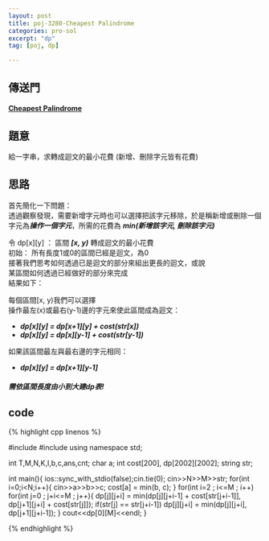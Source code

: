 ```yaml
---
layout: post
title: poj-3280-Cheapest Palindrome
categories: pro-sol
excerpt: "dp"
tag: [poj, dp]

---
```


## 傳送門

#### [Cheapest Palindrome](http://poj.org/problem?id=3280)  

## 題意
給一字串，求轉成迴文的最小花費 (新增、刪除字元皆有花費)

## 思路
首先簡化一下問題：  
透過觀察發現，需要新增字元時也可以選擇把該字元移除，於是稱新增或刪除一個字元為***操作一個字元***，所需的花費為 ***min(新增該字元, 刪除該字元)***  

令 dp[x][y] ： 區間 ***[x, y)*** 轉成迴文的最小花費  
初始： 所有長度1或0的區間已經是迴文，為0  
接著我們思考如何透過已是迴文的部分來組出更長的迴文，或說  
某區間如何透過已經做好的部分來完成  
結果如下：  

每個區間[x, y)我們可以選擇  
操作最左(x)或最右(y-1)邊的字元來使此區間成為迴文：  

  - ***dp[x][y] = dp[x+1][y] + cost(str[x])***  
  - ***dp[x][y] = dp[x][y-1] + cost(str[y-1])***  

如果該區間最左與最右邊的字元相同：  

  - ***dp[x][y] = dp[x+1][y-1]***  


##### 需依區間長度由小到大建dp表!


## code

{% highlight cpp linenos %}

#include <iostream>
#include <algorithm>
using namespace std;

int T,M,N,K,I,b,c,ans,cnt;
char a;
int cost[200], dp[2002][2002];
string str;

int main(){
  ios::sync_with_stdio(false);cin.tie(0);
  cin>>N>>M>>str;
  for(int i=0;i<N;i++){
    cin>>a>>b>>c;
    cost[a] = min(b, c);
  }
  for(int i=2 ; i<=M ; i++) for(int j=0 ; j+i<=M ; j++){
    dp[j][j+i] = min(dp[j][j+i-1] + cost[str[j+i-1]], dp[j+1][j+i] + cost[str[j]]);
    if(str[j] == str[j+i-1])
      dp[j][j+i] = min(dp[j][j+i], dp[j+1][j+i-1]);
  }
  cout<<dp[0][M]<<endl;
}


{% endhighlight %}
